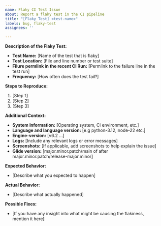 ```yaml
---
name: Flaky CI Test Issue
about: Report a flaky test in the CI pipeline
title: "[Flaky Test] <test-name>"
labels: bug, flaky-test
assignees: ''

---
```


**Description of the Flaky Test:**

- **Test Name:** [Name of the test that is flaky]
- **Test Location:** [File and line number or test suite]
- **Filure permlink in the recent CI Run:** [Permlink to the failure line in the test run]
- **Frequency:** [How often does the test fail?]
  
**Steps to Reproduce:**

1. [Step 1]
2. [Step 2]
3. [Step 3]

**Additional Context:**

- **System Information:** [Operating system, CI environment, etc.]
- **Language and language version:** [e.g python-3.12, node-22 etc.]
- **Engine-version:** [v6.2 ...]
- **Logs:** [Include any relevant logs or error messages]
- **Screenshots:** [If applicable, add screenshots to help explain the issue]
- **Glide version:** [major.minor.patch/main of after major.minor.patch/release-major.minor]

**Expected Behavior:**

- [Describe what you expected to happen]

**Actual Behavior:**

- [Describe what actually happened]

**Possible Fixes:**

- [If you have any insight into what might be causing the flakiness, mention it here]
